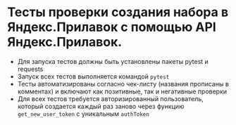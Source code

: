 ﻿# Тесты проверки создания набора в Яндекс.Прилавок с помощью API Яндекс.Прилавок.
- Для запуска тестов должны быть установлены пакеты pytest и requests
- Запуск всех тестов выполняется командой `pytest`
- Тесты автоматизированы согласно чек-листу (названия прописаны в комментах) и включают как позитивные, так и негативные проверки
- Для всех тестов требуется авторизированный пользователь, который создается каждый раз заново через функцию `get_new_user_token` c уникальным `authToken`